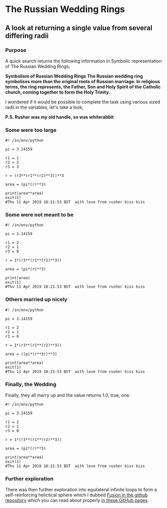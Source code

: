 # The Russian Wedding Rings
## A look at returning a single value from several differing radii

### Purpose
A quick search returns the following information in Symbolic representation of The Russian Wedding Rings;

**Symbolism of Russian Wedding Rings The Russian wedding ring symbolises more than the original roots of Russian marriage. In religious terms, the ring represents, the Father, Son and Holy Spirit of the Catholic church, coming together to form the Holy Trinity.**

I wondered if it would be possible to complete the task using various sized radii in the variables, let's take a look;

**P.S. Rusher was my old handle, so was whiterabbit**

### Some were too large
```
#! /in/env/python

pi = 3.14159

r1 = 1
r2 = 2
r3 = 3

r = (r3**(r1**(r2)**3))**3

area = (pi*(r)**3)

print(area**area)
exit(1)
#Thu 11 Apr 2019 18:21:53 BST  with love from rusher kiss kiss
```

### Some were not meant to be
```
#! /in/env/python

pi = 3.14159

r1 = 2
r2 = 1
r3 = 0

r = 1*(r3**(r1**(r2)**3))

area = (pi*(r)**3)

print(area)
exit(1)
#Thu 11 Apr 2019 18:21:53 BST  with love from rusher kiss kiss
```

### Others married up nicely
```
#! /in/env/python

pi = 3.14159

r1 = 2
r2 = 1
r3 = 0

r = 1*(r3**(r1**(r2)**3))

area = ((pi*(r**3))**3)

print(area**area)
exit(1)
#Thu 11 Apr 2019 18:21:53 BST  with love from rusher kiss kiss
```

### Finally, the Wedding
Finally, they all marry up and the value returns 1.0, true, one.
```
#! /in/env/python

pi = 3.14159

r1 = 2
r2 = 1
r3 = 0

r = 1*(r3**(r1**(r2)**3))

area = (pi*(r)**3)

print(area**area)
exit(1)
#Thu 11 Apr 2019 18:21:53 BST  with love from rusher kiss kiss
```

### Further exploration
There was then further exploration into equilateral infinite loops to form a self-reinforcing helictical sphere which I dubbed [Fusion in the github repository](https://github.com/RussC-Xer0n3/The-old-Fusion-Repository) which you can read about properly [in these GitHub pages](https://RussC-Xer0n3.github.io/The-old-Fusion-Repository).
